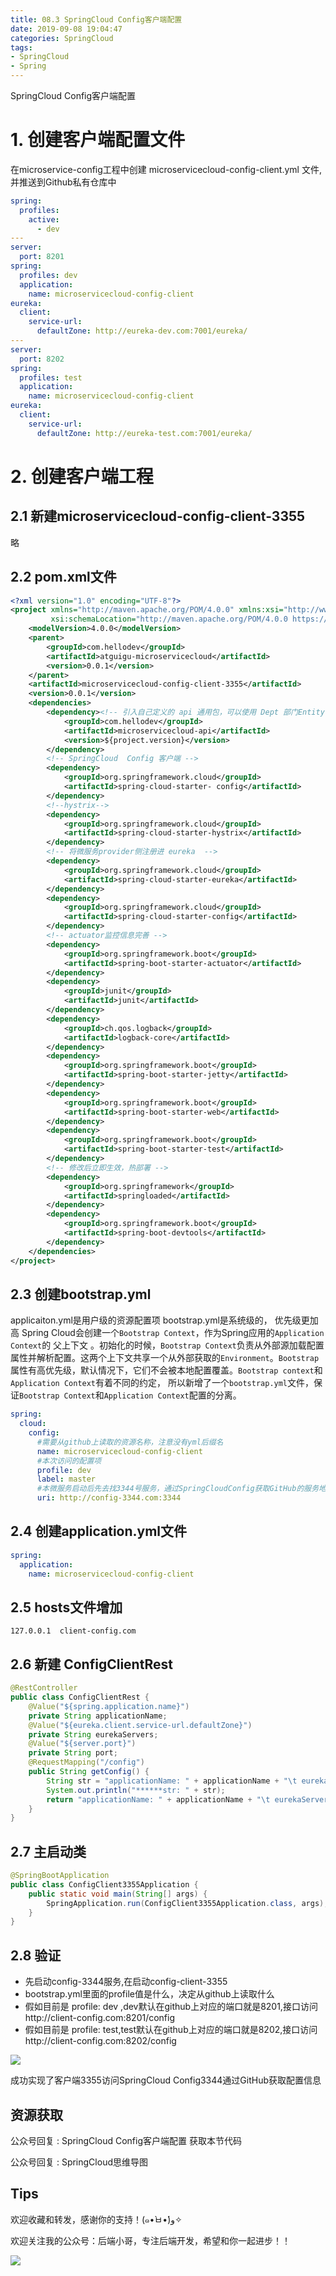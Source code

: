 ```yaml
---
title: 08.3 SpringCloud Config客户端配置
date: 2019-09-08 19:04:47
categories: SpringCloud
tags:
- SpringCloud
- Spring
---
```


SpringCloud Config客户端配置

<!--more-->

# 1. 创建客户端配置文件
在microservice-config工程中创建 microservicecloud-config-client.yml 文件,并推送到Github私有仓库中

```yaml
spring:
  profiles:
    active:
      - dev
---
server:
  port: 8201
spring:
  profiles: dev
  application:
    name: microservicecloud-config-client
eureka:
  client:
    service-url:
      defaultZone: http://eureka-dev.com:7001/eureka/
---
server:
  port: 8202
spring:
  profiles: test
  application:
    name: microservicecloud-config-client
eureka:
  client:
    service-url:
      defaultZone: http://eureka-test.com:7001/eureka/
```

# 2.  创建客户端工程
## 2.1 新建microservicecloud-config-client-3355
略

## 2.2 pom.xml文件

```xml
<?xml version="1.0" encoding="UTF-8"?>
<project xmlns="http://maven.apache.org/POM/4.0.0" xmlns:xsi="http://www.w3.org/2001/XMLSchema-instance"
         xsi:schemaLocation="http://maven.apache.org/POM/4.0.0 https://maven.apache.org/xsd/maven-4.0.0.xsd">
    <modelVersion>4.0.0</modelVersion>
    <parent>
        <groupId>com.hellodev</groupId>
        <artifactId>atguigu-microservicecloud</artifactId>
        <version>0.0.1</version>
    </parent>
    <artifactId>microservicecloud-config-client-3355</artifactId>
    <version>0.0.1</version>
    <dependencies>
        <dependency><!-- 引入自己定义的 api 通用包，可以使用 Dept 部门Entity -->
            <groupId>com.hellodev</groupId>
            <artifactId>microservicecloud-api</artifactId>
            <version>${project.version}</version>
        </dependency>
        <!-- SpringCloud  Config 客户端 -->
        <dependency>
            <groupId>org.springframework.cloud</groupId>
            <artifactId>spring-cloud-starter- config</artifactId>
        </dependency>
        <!--hystrix-->
        <dependency>
            <groupId>org.springframework.cloud</groupId>
            <artifactId>spring-cloud-starter-hystrix</artifactId>
        </dependency>
        <!-- 将微服务provider侧注册进 eureka  -->
        <dependency>
            <groupId>org.springframework.cloud</groupId>
            <artifactId>spring-cloud-starter-eureka</artifactId>
        </dependency>
        <dependency>
            <groupId>org.springframework.cloud</groupId>
            <artifactId>spring-cloud-starter-config</artifactId>
        </dependency>
        <!-- actuator监控信息完善 -->
        <dependency>
            <groupId>org.springframework.boot</groupId>
            <artifactId>spring-boot-starter-actuator</artifactId>
        </dependency>
        <dependency>
            <groupId>junit</groupId>
            <artifactId>junit</artifactId>
        </dependency>
        <dependency>
            <groupId>ch.qos.logback</groupId>
            <artifactId>logback-core</artifactId>
        </dependency>
        <dependency>
            <groupId>org.springframework.boot</groupId>
            <artifactId>spring-boot-starter-jetty</artifactId>
        </dependency>
        <dependency>
            <groupId>org.springframework.boot</groupId>
            <artifactId>spring-boot-starter-web</artifactId>
        </dependency>
        <dependency>
            <groupId>org.springframework.boot</groupId>
            <artifactId>spring-boot-starter-test</artifactId>
        </dependency>
        <!-- 修改后立即生效，热部署 -->
        <dependency>
            <groupId>org.springframework</groupId>
            <artifactId>springloaded</artifactId>
        </dependency>
        <dependency>
            <groupId>org.springframework.boot</groupId>
            <artifactId>spring-boot-devtools</artifactId>
        </dependency>
    </dependencies>
</project>
```

## 2.3 创建bootstrap.yml
applicaiton.yml是用户级的资源配置项 
bootstrap.yml是系统级的， 优先级更加高 
Spring Cloud会创建一个`Bootstrap Context`，作为Spring应用的`Application Context`的 父上下文 。初始化的时候，`Bootstrap Context`负责从外部源加载配置属性并解析配置。这两个上下文共享一个从外部获取的`Environment`。`Bootstrap`属性有高优先级，默认情况下，它们不会被本地配置覆盖。`Bootstrap context`和`Application Context`有着不同的约定， 
所以新增了一个`bootstrap.yml`文件，保证`Bootstrap Context`和`Application Context`配置的分离。 

```yaml
spring:
  cloud:
    config:
      #需要从github上读取的资源名称，注意没有yml后缀名
      name: microservicecloud-config-client
      #本次访问的配置项
      profile: dev
      label: master
      #本微服务启动后先去找3344号服务，通过SpringCloudConfig获取GitHub的服务地址
      uri: http://config-3344.com:3344
```

## 2.4 创建application.yml文件

```yaml
spring:
  application:
    name: microservicecloud-config-client
```

## 2.5 hosts文件增加

```jshelllanguage
127.0.0.1  client-config.com
```

## 2.6 新建 ConfigClientRest

```java
@RestController
public class ConfigClientRest {
    @Value("${spring.application.name}")
    private String applicationName;
    @Value("${eureka.client.service-url.defaultZone}")
    private String eurekaServers;
    @Value("${server.port}")
    private String port;
    @RequestMapping("/config")
    public String getConfig() {
        String str = "applicationName: " + applicationName + "\t eurekaServers:" + eurekaServers + "\t port: " + port;
        System.out.println("******str: " + str);
        return "applicationName: " + applicationName + "\t eurekaServers:" + eurekaServers + "\t port: " + port;
    }
}
```

## 2.7 主启动类

```java
@SpringBootApplication
public class ConfigClient3355Application {
    public static void main(String[] args) {
        SpringApplication.run(ConfigClient3355Application.class, args);
    }
}
```

## 2.8 验证
- 先启动config-3344服务,在启动config-client-3355
- bootstrap.yml里面的profile值是什么，决定从github上读取什么
- 假如目前是 profile: dev ,dev默认在github上对应的端口就是8201,接口访问http://client-config.com:8201/config
- 假如目前是 profile: test,test默认在github上对应的端口就是8202,接口访问http://client-config.com:8202/config

![](https://raw.githubusercontent.com/lujiahao0708/PicRepo/master/blogPic/SpringCloud/%E5%B0%9A%E7%A1%85%E8%B0%B7-SpringCloud%E6%95%99%E7%A8%8B/08.3%20SpringCloud%20Config%E5%AE%A2%E6%88%B7%E7%AB%AF%E9%85%8D%E7%BD%AE/1.png)

成功实现了客户端3355访问SpringCloud Config3344通过GitHub获取配置信息



## 资源获取
公众号回复 : SpringCloud Config客户端配置 获取本节代码

公众号回复 : SpringCloud思维导图

## Tips
欢迎收藏和转发，感谢你的支持！(๑•̀ㅂ•́)و✧ 

欢迎关注我的公众号：后端小哥，专注后端开发，希望和你一起进步！！

![](https://github.com/lujiahao0708/PicRepo/raw/master/公众号二维码.jpg)

